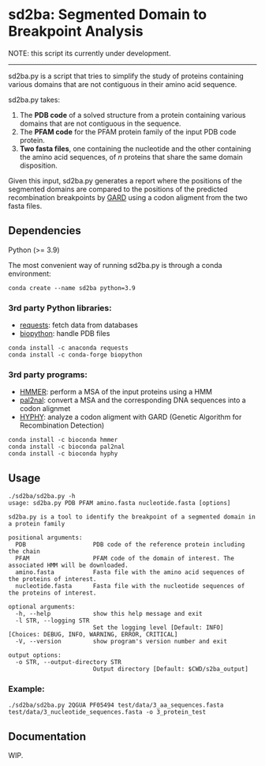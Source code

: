 # sd2ba: Segmented Domain to Breakpoint Analysis

NOTE: this script its currently under development.

---

sd2ba.py is a script that tries to simplify the study of proteins containing various domains that are not contiguous in their amino acid sequence. 

sd2ba.py takes:

1. The **PDB code** of a solved structure from a protein containing various domains that are not contiguous in the sequence.
2. The **PFAM code** for the PFAM protein family of the input PDB code protein.
3. **Two fasta files**, one containing the nucleotide and the other containing
   the amino acid sequences, of *n* proteins that share the same domain disposition.

Given this input, sd2ba.py generates a report where the positions of the segmented domains are compared to the positions of  the predicted recombination breakpoints by [GARD](<https://doi.org/10.1093/bioinformatics/btl474>) using a codon aligment from the two fasta files.

## Dependencies

Python (>= 3.9)

The most convenient way of running sd2ba.py is through a conda environment:

```shell
conda create --name sd2ba python=3.9
```

### 3rd party Python libraries:

- [requests](<https://pypi.org/project/requests/>): fetch data from databases
- [biopython](<https://pypi.org/project/biopython/>): handle PDB files

```shell
conda install -c anaconda requests
conda install -c conda-forge biopython
```

### 3rd party programs:

- [HMMER](<https://anaconda.org/bioconda/hmmer>): perform a MSA of the input
  proteins using a HMM
- [pal2nal](<https://anaconda.org/bioconda/pal2nal>): convert a MSA and the corresponding DNA sequences into a codon alignmet
- [HYPHY](<https://anaconda.org/bioconda/hyphy/>): analyze a codon aligment with GARD (Genetic Algorithm for Recombination Detection)

```shell
conda install -c bioconda hmmer
conda install -c bioconda pal2nal
conda install -c bioconda hyphy
```

## Usage

```text
./sd2ba/sd2ba.py -h
usage: sd2ba.py PDB PFAM amino.fasta nucleotide.fasta [options]

sd2ba.py is a tool to identify the breakpoint of a segmented domain in a protein family

positional arguments:
  PDB                   PDB code of the reference protein including the chain
  PFAM                  PFAM code of the domain of interest. The associated HMM will be downloaded.
  amino.fasta           Fasta file with the amino acid sequences of the proteins of interest.
  nucleotide.fasta      Fasta file with the nucleotide sequences of the proteins of interest.

optional arguments:
  -h, --help            show this help message and exit
  -l STR, --logging STR
                        Set the logging level [Default: INFO] [Choices: DEBUG, INFO, WARNING, ERROR, CRITICAL]
  -V, --version         show program's version number and exit

output options:
  -o STR, --output-directory STR
                        Output directory [Default: $CWD/s2ba_output]
```

### Example:

```shell
./sd2ba/sd2ba.py 2QGUA PF05494 test/data/3_aa_sequences.fasta test/data/3_nucleotide_sequences.fasta -o 3_protein_test
```

## Documentation

WIP.
